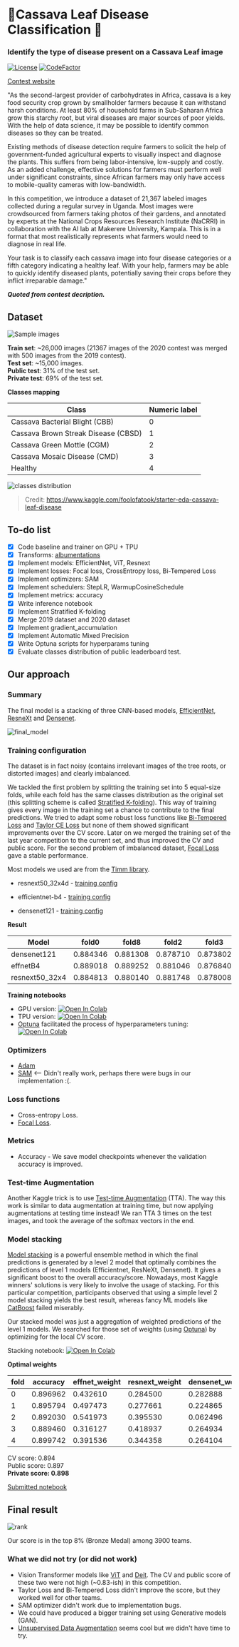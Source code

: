 # 🌿Cassava Leaf Disease Classification 🌿
### Identify the type of disease present on a Cassava Leaf image
[![License](https://img.shields.io/badge/license-MIT-yellow.svg)](LICENSE)
[![CodeFactor](https://www.codefactor.io/repository/github/nhtlongcs/cassava-leaf-disease-classification/badge)](https://www.codefactor.io/repository/github/nhtlongcs/cassava-leaf-disease-classification)

[Contest website](https://www.kaggle.com/c/cassava-leaf-disease-classification/overview/description) 

"As the second-largest provider of carbohydrates in Africa, cassava is a key food security crop grown by smallholder farmers because it can withstand harsh conditions. At least 80% of household farms in Sub-Saharan Africa grow this starchy root, but viral diseases are major sources of poor yields. With the help of data science, it may be possible to identify common diseases so they can be treated.

Existing methods of disease detection require farmers to solicit the help of government-funded agricultural experts to visually inspect and diagnose the plants. This suffers from being labor-intensive, low-supply and costly. As an added challenge, effective solutions for farmers must perform well under significant constraints, since African farmers may only have access to mobile-quality cameras with low-bandwidth.  

In this competition, we introduce a dataset of 21,367 labeled images collected during a regular survey in Uganda. Most images were crowdsourced from farmers taking photos of their gardens, and annotated by experts at the National Crops Resources Research Institute (NaCRRI) in collaboration with the AI lab at Makerere University, Kampala. This is in a format that most realistically represents what farmers would need to diagnose in real life.

Your task is to classify each cassava image into four disease categories or a fifth category indicating a healthy leaf. With your help, farmers may be able to quickly identify diseased plants, potentially saving their crops before they inflict irreparable damage." 

_**Quoted from contest decription.**_

## Dataset

![Sample images](img/sample_images.jpg)

**Train set**: ~26,000 images (21367 images of the 2020 contest was merged with 500 images from the 2019 contest).  
**Test set**: ~15,000 images.  
**Public test**: 31% of the test set.  
**Private test**: 69% of the test set.
 
**Classes mapping**

|  Class | Numeric label|
|---|---|
| Cassava Bacterial Blight (CBB)  | 0 |
| Cassava Brown Streak Disease (CBSD)  |  1 | 
|  Cassava Green Mottle (CGM)  | 2  |
|Cassava Mosaic Disease (CMD) |3 |
| Healthy|4|

![classes distribution](img/classes_distribution.png)
> Credit: https://www.kaggle.com/foolofatook/starter-eda-cassava-leaf-disease

## To-do list

- [x] Code baseline and trainer on GPU + TPU  
- [x] Transforms: [albumentations](https://github.com/albumentations-team/albumentations)
- [x] Implement models: EfficientNet, ViT, Resnext 
- [x] Implement losses: Focal loss, CrossEntropy loss, Bi-Tempered Loss  
- [x] Implement optimizers: SAM  
- [x] Implement schedulers: StepLR, WarmupCosineSchedule  
- [x] Implement metrics: accuracy
- [x] Write inference notebook  
- [x] Implement Stratified K-folding  
- [x] Merge 2019 dataset and 2020 dataset   
- [x] Implement gradient_accumulation   
- [x] Implement Automatic Mixed Precision  
- [x] Write Optuna scripts for hyperparams tuning  
- [x] Evaluate classes distribution of public leaderboard test.  

## Our approach

### Summary

The final model is a stacking of three CNN-based models, [EfficientNet](https://arxiv.org/abs/1905.11946), [ResneXt](https://arxiv.org/abs/1611.05431) and [Densenet](https://arxiv.org/abs/1608.06993).

![final_model](img/final_model.png)

### Training configuration

The dataset is in fact noisy (contains irrelevant images of the tree roots, or distorted images) and clearly imbalanced.  

We tackled the first problem by splitting the training set into 5 equal-size folds, while each fold has the same classes distribution as the original set (this splitting scheme is called [Stratified K-folding](https://scikit-learn.org/stable/modules/generated/sklearn.model_selection.StratifiedKFold.html)). This way of training gives every image in the training set a chance to contribute to the final predictions. We tried to adapt some robust loss functions like [Bi-Tempered Loss](https://ai.googleblog.com/2019/08/bi-tempered-logistic-loss-for-training.html) and [Taylor CE Loss](https://www.ijcai.org/Proceedings/2020/0305.pdf) but none of them showed significant improvements over the CV score. Later on we merged the training set of the last year competition to the current set, and thus improved the CV and public score. For the second problem of imbalanced dataset, [Focal Loss](https://arxiv.org/abs/1708.02002) gave a stable performance.

Most models we used are from the [Timm library](https://github.com/rwightman/pytorch-image-models).

* resnext50_32x4d - [training config](src/configs/resnext.yaml)

* efficientnet-b4 - [training config](src/configs/effnet.yaml)

* densenet121 - [training config](src/configs/densenet.yaml)

**Result**

| Model          | fold0    | fold8    | fold2    | fold3    | fold4    | CV       | Public | Private |
|----------------|----------|----------|----------|----------|----------|----------|--------|---------|
| densenet121    | 0.884346 | 0.881308 | 0.878710 | 0.873802 | 0.888993 | 0.881431 | 0.889  | **0.887**   |
| effnetB4       | 0.889018 | 0.889252 | 0.881046 | 0.876840 | 0.888525 | 0.884936 | 0.896  | **0.894**   |
| resnext50_32x4 | 0.884813 | 0.880140 | 0.881748 | 0.878008 | 0.892498 | 0.883441 | 0.895  | **0.891**   |

**Training notebooks**
* GPU version:  [![Open In Colab](https://colab.research.google.com/assets/colab-badge.svg)](https://colab.research.google.com/drive/1z-Koz7hGElNZxqlWOTXHHI-6XLo-XC6P?usp=sharing)
* TPU version: [![Open In Colab](https://colab.research.google.com/assets/colab-badge.svg)](https://colab.research.google.com/drive/1PWWU3Hk-5PvOkop8hV7SVcdYtKbQyrTp?usp=sharing)
* [Optuna](https://optuna.org/) facilitated the process of hyperparameters tuning: [![Open In Colab](https://colab.research.google.com/assets/colab-badge.svg)](https://colab.research.google.com/drive/1acE4A9RnfczR6_p6i_gXTqy_cf65OcZA?usp=sharing)

### Optimizers

* [Adam](https://arxiv.org/abs/1412.6980)
* [SAM](https://arxiv.org/abs/2010.01412) <-- Didn't really work, perhaps there were bugs in our implementation :(.

### Loss functions

* Cross-entropy Loss.
* [Focal Loss](https://arxiv.org/abs/1708.02002).

### Metrics

* Accuracy - We save model checkpoints whenever the validation accuracy is improved.

### Test-time Augmentation

Another Kaggle trick is to use [Test-time Augmentation](https://arxiv.org/abs/2011.11156) (TTA). The way this work is similar to data augmentation at training time, but now applying augmentations at testing time instead! We ran TTA 3 times on the test images, and took the average of the softmax vectors in the end. 

### Model stacking

[Model stacking](https://blogs.sas.com/content/subconsciousmusings/2017/05/18/stacked-ensemble-models-win-data-science-competitions/#:~:text=Model%20stacking%20is%20an%20efficient,a%20new%20set%20of%20predictions.) is a powerful ensemble method in which the final predictions is generated by a level 2 model that optimally combines the predictions of level 1 models (Efficientnet, ResNeXt, Densenet). It gives a significant boost to the overall accuracy/score. Nowadays, most Kaggle winners' solutions is very likely to involve the usage of stacking.  For this particular competition, participants observed that using a simple level 2 model stacking yields the best result, whereas fancy ML models like [CatBoost](https://catboost.ai/) failed miserably. 

Our stacked model was just a aggregation of weighted predictions of the level 1 models. We searched for those set of weights (using [Optuna](https://optuna.org/)) by optimizing for the local CV score.

Stacking notebook: [![Open In Colab](https://colab.research.google.com/assets/colab-badge.svg)](https://colab.research.google.com/drive/16pkbfXxpMhkNSbiMi29XUJrYzbNLs6VU?usp=sharing)

**Optimal weights**

| fold | accuracy | effnet_weight | resnext_weight | densenet_weight |
|------|----------|---------------|----------------|-----------------|
| 0    | 0.896962 | 0.432610      | 0.284500       | 0.282888        |
| 1    | 0.895794 | 0.497473      | 0.277661       | 0.224865        |
| 2    | 0.892030 | 0.541973      | 0.395530       | 0.062496        |
| 3    | 0.889460 | 0.316127      | 0.418937       | 0.264934        |
| 4    | 0.899742 | 0.391536      | 0.344358       | 0.264104        |

CV score: 0.894  
Public score: 0.897  
**Private score: 0.898**  

[Submitted notebook](https://www.kaggle.com/kvu207/inference-notebook-ensembled)

## Final result

![rank](img/ranking.JPG)

Our score is in the top 8% (Bronze Medal) among 3900 teams.

### What we did not try (or did not work)

* Vision Transformer models like [ViT](https://arxiv.org/abs/2010.11929) and [Deit](https://arxiv.org/abs/2012.12877). The CV and public score of these two were not high (~0.83-ish) in this competition.
* Taylor Loss and Bi-Tempered Loss didn't improve the score, but they worked well for other teams.
* SAM optimizer didn't work due to implementation bugs.
* We could have produced a bigger training set using Generative models (GAN).
* [Unsupervised Data Augmentation](https://arxiv.org/abs/1904.12848) seems cool but we didn't have time to try.
